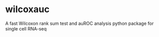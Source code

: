 # wilcoxauc
A fast Wilcoxon rank sum test and auROC analysis python package for single cell RNA-seq
